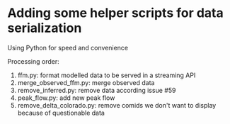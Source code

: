 # Adding some helper scripts for data serialization

Using Python for speed and convenience

Processing order:

1. ffm.py: format modelled data to be served in a streaming API
2. merge_observed_ffm.py: merge observed data
3. remove_inferred.py: remove data according issue #59
4. peak_flow.py: add new peak flow
5. remove_delta_colorado.py: remove comids we don't want to display because of questionable data
